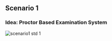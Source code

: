 ## Scenario 1 
  ### Idea: Proctor Based Examination System

![scenario1  std 1](https://user-images.githubusercontent.com/61627416/147766440-40f196af-216e-4f91-ae08-5cd7b841b4c8.jpg)
